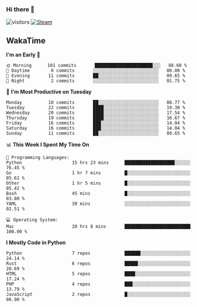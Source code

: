 ### Hi there 👋

![visitors](https://visitor-badge.glitch.me/badge?page_id=zhourunlai)
[![Steam](https://img.shields.io/badge/dynamic/json?url=https%3A%2F%2Fapi.swo.moe%2Fstats%2Fsteamgames%2F76561198285156854&query=count&color=0b1a37&label=Steam&labelColor=134375&logo=steam&suffix=+games&cacheSeconds=3600)](http://steamcommunity.com/profiles/76561198285156854)

## WakaTime
<!--START_SECTION:waka-->
**I'm an Early 🐤** 

```text
🌞 Morning      101 commits       ██████████████████████░░░   88.60 % 
🌆 Daytime        0 commits       ░░░░░░░░░░░░░░░░░░░░░░░░░   00.00 % 
🌃 Evening       11 commits       ██░░░░░░░░░░░░░░░░░░░░░░░   09.65 % 
🌙 Night          2 commits       ░░░░░░░░░░░░░░░░░░░░░░░░░   01.75 % 

```
📅 **I'm Most Productive on Tuesday** 

```text
Monday          10 commits       ██░░░░░░░░░░░░░░░░░░░░░░░   08.77 % 
Tuesday         22 commits       ████░░░░░░░░░░░░░░░░░░░░░   19.30 % 
Wednesday       20 commits       ████░░░░░░░░░░░░░░░░░░░░░   17.54 % 
Thursday        19 commits       ████░░░░░░░░░░░░░░░░░░░░░   16.67 % 
Friday          16 commits       ███░░░░░░░░░░░░░░░░░░░░░░   14.04 % 
Saturday        16 commits       ███░░░░░░░░░░░░░░░░░░░░░░   14.04 % 
Sunday          11 commits       ██░░░░░░░░░░░░░░░░░░░░░░░   09.65 % 

```


📊 **This Week I Spent My Time On** 

```text
💬 Programming Languages: 
Python                   15 hrs 23 mins      ███████████████████░░░░░░   76.45 % 
Go                       1 hr 7 mins         █░░░░░░░░░░░░░░░░░░░░░░░░   05.62 % 
Other                    1 hr 5 mins         █░░░░░░░░░░░░░░░░░░░░░░░░   05.42 % 
Bash                     45 mins             █░░░░░░░░░░░░░░░░░░░░░░░░   03.80 % 
YAML                     30 mins             ░░░░░░░░░░░░░░░░░░░░░░░░░   02.51 % 

💻 Operating System: 
Mac                      20 hrs 8 mins       █████████████████████████   100.00 % 

```

**I Mostly Code in Python** 

```text
Python                   7 repos             ██████░░░░░░░░░░░░░░░░░░░   24.14 % 
Rust                     6 repos             █████░░░░░░░░░░░░░░░░░░░░   20.69 % 
HTML                     5 repos             ████░░░░░░░░░░░░░░░░░░░░░   17.24 % 
PHP                      4 repos             ███░░░░░░░░░░░░░░░░░░░░░░   13.79 % 
JavaScript               2 repos             █░░░░░░░░░░░░░░░░░░░░░░░░   06.90 % 

```



<!--END_SECTION:waka-->

